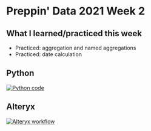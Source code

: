 # Preppin' Data 2021 Week 2

## What I learned/practiced this week
* Practiced: aggregation and named aggregations
* Practiced: date calculation

## Python
<a href='preppin-data-2021-02.py'>
<img src='img-python-code-2021-02.png?raw=true' alt="Python code">
</a>

## Alteryx
<a href='preppin-data-2021-02.yxzp'>
<img src='img-alteryx-2021-02.PNG?raw=true' alt="Alteryx workflow">
</a>
